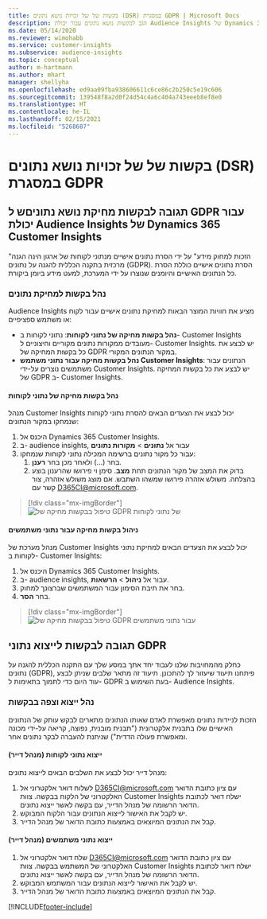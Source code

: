 ```yaml
---
title: בקשות של של זכויות נושא נתונים (DSR) במסגרת GDPR | Microsoft Docs
description: הגב לבקשות נושא נתונים עבור יכולת Audience Insights של Dynamics 365 Customer Insights.
ms.date: 05/14/2020
ms.reviewer: wimohabb
ms.service: customer-insights
ms.subservice: audience-insights
ms.topic: conceptual
author: m-hartmann
ms.author: mhart
manager: shellyha
ms.openlocfilehash: ed9aa09fba938606611c6ce86c2b250c5e19c606
ms.sourcegitcommit: 139548f8a2d0f24d54c4a6c404a743eeeb8ef8e0
ms.translationtype: HT
ms.contentlocale: he-IL
ms.lasthandoff: 02/15/2021
ms.locfileid: "5268687"
---
```

# <a name="data-subject-rights-dsr-requests-under-gdpr"></a>בקשות של של זכויות נושא נתונים (DSR) במסגרת GDPR

## <a name="responding-to-gdpr-data-subject-delete-requests-for-dynamics-365-customer-insights-audience-insights-capability"></a>תגובה לבקשות מחיקת נושא נתוניםש ל GDPR עבור יכולת Audience Insights של Dynamics 365 Customer Insights

"הזכות למחוק מידע" על ידי הסרת נתונים אישיים מנתוני לקוחות של ארגון הינה הגנה מרכזית בתקנה הכללית להגנה על נתונים (GDPR). הסרת נתונים אישיים כוללת הסרת כל הנתונים האישיים והיומנים שנוצרו על ידי המערכת, למעט מידע ביומן ביקורת.

### <a name="manage-data-subject-delete-requests"></a>נהל בקשות למחיקת נתונים

Audience Insights מציע את חוויות המוצר הבאות למחיקת נתונים אישיים עבור לקוח או משתמש ספציפיים:

- **נהל בקשות מחיקה של נתוני לקוחות**: נתוני לקוחות ב- Customer Insights מעובדים ממקורות נתונים מקוריים וחיצוניים ל- Customer Insights. יש לבצע את כל בקשות המחיקה של GDPR במקור הנתונים המקורי.
- **נהל בקשות מחיקה עבור נתוני משתמש Customer Insights**: הנתונים עבור משתמשים נוצרים על-ידי Customer Insights. יש לבצע את כל בקשות המחיקה של GDPR ב- Customer Insights.

#### <a name="manage-delete-requests-for-customer-data"></a>נהל בקשות מחיקה של נתוני לקוחות

מנהל Customer Insights יכול לבצע את הצעדים הבאים להסרת נתוני לקוחות שנמחקו במקור הנתונים:

1. היכנס אל Dynamics 365 Customer Insights.
2. ב- audience insights, עבור אל **נתונים** > **מקורות נתונים**
3. עבור כל מקור נתונים ברשימה המכילה נתוני לקוחות שנמחקו:
   1. בחר (...) ולאחר מכן בחר **רענן**.
   2. בדוק את המצב של מקור הנתונים תחת **מצב**. סימן וי פירושו שהרענון בוצע בהצלחה. משולש אזהרה פירושו שמשהו השתבש. אם מוצג משולש אזהרה, צור קשר עם D365CI@microsoft.com.

> [!div class="mx-imgBorder"]
> ![טיפול בבקשות מחיקה של GDPR של נתוני לקוחות](media/gdpr-data-sources.png "טיפול בבקשות מחיקה של GDPR של נתוני לקוחות")

#### <a name="manage-delete-requests-for-user-data"></a>ניהול בקשות מחיקה עבור נתוני משתמשים

מנהל מערכת של Customer Insights יכול לבצע את הצעדים הבאים למחיקת נתוני לקוחות ב- Customer Insights:

1. היכנס אל Dynamics 365 Customer Insights.
2. ב- audience insights, עבור אל **ניהול** > **הרשאות**.
3. בחר את תיבת הסימון עבור המשתמשים שברצונך למחוק.
4. בחר **הסר**.

> [!div class="mx-imgBorder"]
> ![טיפול בבקשות מחיקה של GDPR עבור נתוני משתמשים](media/gdpr-permissions.png "טיפול בבקשות מחיקה של GDPR עבור נתוני משתמשים")

## <a name="responding-to-gdpr-data-subject-export-requests"></a>תגובה לבקשות לייצוא נתוני GDPR

כחלק מהמחויבות שלנו לעבוד יחד אתך במסע שלך עם התקנה הכללית להגנה על נתונים (GDPR), פיתחנו תיעוד שיעזור לך להתכונן. תיעוד זה מתאר שלבים שניתן לבצע עוד היום כדי לתמוך בתאימות ל- GDPR בעת השימוש ב- Audience Insights.

### <a name="manage-export-and-view-requests"></a>נהל ייצוא וצפה בבקשות

הזכות לניידות נתונים מאפשרת לאדם שאותו הנתונים מתארים לבקש עותק של הנתונים האישיים שלו בתבנית אלקטרונית ("תבנית מובנית, נפוצה, קריאה על-ידי מכונה ומאפשרת פעולה הדדית") שניתנת להעברה לבקר נתונים אחר.

#### <a name="export-customer-data-tenant-admin"></a>ייצוא נתוני לקוחות (מנהל דייר)

מנהל דייר יכול לבצע את השלבים הבאים לייצוא נתונים:

1. לשלוח דואר אלקטרוני אל D365CI@microsoft.com עם ציון כתובת הדואר האלקטרוני של הלקוח בבקשה. צוות Customer Insights ישלח דואר לכתובת הדואר הרשומה של מנהל הדייר, עם בקשה לאשר ייצוא נתונים.
2. יש לקבל את האישור לייצוא הנתונים עבור הלקוח המבוקש.
3. קבל את הנתונים המיוצאים באמצעות כתובת הדואר של מנהל הדייר.

#### <a name="export-user-data-tenant-admin"></a>ייצוא נתוני משתמשים (מנהל דייר)

1. שלח דואר אלקטרוני אל D365CI@microsoft.com עם ציון כתובת הדואר האלקטרוני של המשתמש בבקשה. צוות Customer Insights ישלח דואר לכתובת הדואר הרשומה של מנהל הדייר, עם בקשה לאשר ייצוא נתונים.
2. יש לקבל את האישור לייצוא הנתונים עבור המשתמש המבוקש.
3. קבל את הנתונים המיוצאים באמצעות כתובת הדואר של מנהל הדייר.


[!INCLUDE[footer-include](../includes/footer-banner.md)]